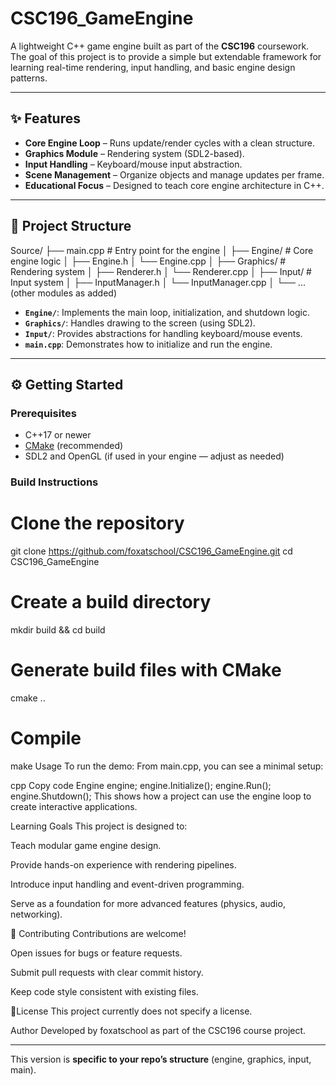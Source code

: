 # CSC196_GameEngine

A lightweight C++ game engine built as part of the **CSC196** coursework.  
The goal of this project is to provide a simple but extendable framework for learning real-time rendering, input handling, and basic engine design patterns.

---

## ✨ Features
- **Core Engine Loop** – Runs update/render cycles with a clean structure.  
- **Graphics Module** – Rendering system (SDL2-based).  
- **Input Handling** – Keyboard/mouse input abstraction.  
- **Scene Management** – Organize objects and manage updates per frame.  
- **Educational Focus** – Designed to teach core engine architecture in C++.  

---

## 📂 Project Structure

Source/
├── main.cpp # Entry point for the engine
│
├── Engine/ # Core engine logic
│ ├── Engine.h
│ └── Engine.cpp
│
├── Graphics/ # Rendering system
│ ├── Renderer.h
│ └── Renderer.cpp
│
├── Input/ # Input system
│ ├── InputManager.h
│ └── InputManager.cpp
│
└── ... (other modules as added)

- **`Engine/`**: Implements the main loop, initialization, and shutdown logic.  
- **`Graphics/`**: Handles drawing to the screen (using SDL2).  
- **`Input/`**: Provides abstractions for handling keyboard/mouse events.  
- **`main.cpp`**: Demonstrates how to initialize and run the engine.  

---

## ⚙️ Getting Started

### Prerequisites
- C++17 or newer  
- [CMake](https://cmake.org/) (recommended)  
- SDL2 and OpenGL (if used in your engine — adjust as needed)  

### Build Instructions
# Clone the repository
git clone https://github.com/foxatschool/CSC196_GameEngine.git
cd CSC196_GameEngine

# Create a build directory
mkdir build && cd build

# Generate build files with CMake
cmake ..

# Compile
make
Usage
To run the demo:
From main.cpp, you can see a minimal setup:

cpp
Copy code
Engine engine;
engine.Initialize();
engine.Run();
engine.Shutdown();
This shows how a project can use the engine loop to create interactive applications.

Learning Goals
This project is designed to:

Teach modular game engine design.

Provide hands-on experience with rendering pipelines.

Introduce input handling and event-driven programming.

Serve as a foundation for more advanced features (physics, audio, networking).

🤝 Contributing
Contributions are welcome!

Open issues for bugs or feature requests.

Submit pull requests with clear commit history.

Keep code style consistent with existing files.

📜License
This project currently does not specify a license.

Author
Developed by foxatschool as part of the CSC196 course project.

---

This version is **specific to your repo’s structure** (engine, graphics, input, main).  
